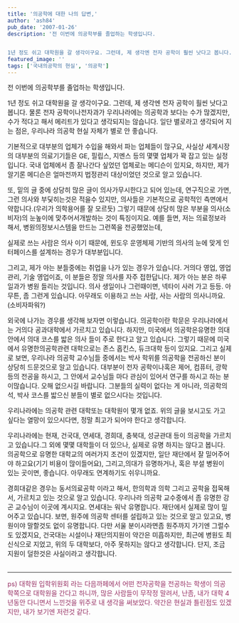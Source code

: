 ```yaml
---
title: '의공학에 대한 나의 답변,'
author: 'ash84'
pub_date: '2007-01-26'
description: '전 이번에 의공학부를 졸업하는 학생입니다. 


1년 정도 쉬고 대학원을 갈 생각이구요. 그런데, 제 생각엔 전자 공학이 훨씬 낫다고 봅니다. 물론 전자 공학이나전자과가 우리나라에는 의공학과 보다는 수가 많겠지만, 수가 적다고 해서 메리트가 있다고 생각되지는 않습니다. 일단 별로라고 생각되어 지는 점은, 우리나라 의공학 현실 자체'
featured_image: ''
tags: ['국내의공학의 현실', '의공학']
---
```



<span style="font-size: 11pt; ">전 이번에 의공학부를 졸업하는 학생입니다. </span>

<span style="font-size: 11pt; ">  
</span>

<span style="font-size: 11pt; ">1년 정도 쉬고 대학원을 갈 생각이구요. 그런데, 제 생각엔 전자 공학이 훨씬 낫다고 봅니다. 물론 전자 공학이나전자과가 우리나라에는 의공학과 보다는 수가 많겠지만, 수가 적다고 해서 메리트가 있다고 생각되지는 않습니다. 일단 별로라고 생각되어 지는 점은, 우리나라 의공학 현실 자체가 별로 안 좋습니다. </span>

<span style="font-size: 11pt; ">  
</span>

<span style="font-size: 11pt; ">기본적으로 대부분의 업체가 수입을 해와서 파는 업체들이 많구요, 사실상 세계시장의 대부분의 의료기기들은 GE, 필립스, 지멘스 등의 몇몇 업체가 꽉 잡고 있는 실정입니다. 국내 업체에서 좀 잘나간다 싶었던 업체로는 메디슨이 있지요, 하지만, 제가 알기론 메디슨은 얼마전까지 법정관리 대상이었던 것으로 알고 있습니다. </span>

<span style="font-size: 11pt; ">  
</span>

<span style="font-size: 11pt; ">또, 밑의 글 중에 상당히 많은 글이 의사가무시한다고 되어 있는데, 연구직으로 가면, 그런 의사와 부딪히는것은 적을수 있지만, 의사들은 기본적으로 공학적인 측면에서 약합니다.(우리가 의학용어를 잘 모르듯) 그렇기 때문에 상당히 많은 부분을 의사(소비자)의 눈높이에 맞추어서개발하는 것이 특징이지요. 예를 들면, 저는 의료정보라 해서, 병원의정보시스템을 만드는 그런쪽을 전공했었는데, </span>

<span style="font-size: 11pt; ">  
</span>

<span style="font-size: 11pt; ">실제로 쓰는 사람은 의사 이기 때문에, 윈도우 운영체제 기반의 의사의 눈에 맞게 인터페이스를 설계하는 경우가 대부분입니다. </span>

<span style="font-size: 11pt; ">  
</span>

<span style="font-size: 11pt; ">그리고, 제가 아는 분들중에는 취업을 나가 있는 경우가 있습니다. 거의다 영업, 영업관리, 기술 영업이죠, 이 분들은 정말 의사를 자주 접한답니다. 제가 아는 분은 하루일과가 병원 들리는 것입니다. 의사 생일이나 그런때이면, 넥타이 사러 가고 등등. 아무튼, 좀 그런게 있습니다. 아무래도 이용하고 쓰는 사람, 사는 사람의 의사니까요. (소비자파워?)</span>

<span style="font-size: 11pt; ">  
</span>

<span style="font-size: 11pt; ">외국에 나가는 경우를 생각해 보자면 이렇습니다. 의공학이란 학문은 우리나라에서는 거의다 공과대학에서 가르치고 있습니다. 하지만, 미국에서 의공학은유명한 의대안에서 의대 코스를 밟은 의사 들이 주로 한다고 알고 있습니다. 그렇기 때문에 미국에서 유명한의공학관련 대학으로는 존스 홉킨스, 듀크대학 등이 있지요. 그리고 실제로 보면, 우리나라 의공학 교수님들 중에서는 박사 학위를 의공학을 전공하신 분이 상당히 드문것으로 알고 있습니다. 대부분이 전자 공학이나혹은 제어, 컴퓨터, 광학 등의 전공을 하시고, 그 안에서 교수님들 마다 관심이 있어서 연구를 하시고 하는 분이많습니다. 오해 없으시길 바랍니다. 그분들의 실력이 없다는 게 아니라, 의공학의 석, 박사 코스를 밟으신 분들이 별로 없으시다는 것입니다. </span>

<span style="font-size: 11pt; ">  
</span>

<span style="font-size: 11pt; ">우리나라에는 의공학 관련 대학또는 대학원이 몇개 없죠. 위의 글을 보시고도 가고 싶다는 열망이 있으시다면, 정말 최고가 되어야 한다고 생각합니다. </span>

<span style="font-size: 11pt; ">  
</span>

<span style="font-size: 11pt; ">우리나라에는 현재, 건국대, 연세대, 경희대, 충북대, 성균관대 등이 의공학을 가르치고 있습니다.그 외에 몇몇 대학들이 더 있으나, 실제로 유명 하지는 않다고 봅니다. 의공학으로 유명한 대학교의 여러가지 조건이 있겠지만, 일단 재단에서 잘 밀어주어야 하고요(기기 비용이 많이들어요), 그리고,의대가 유명하거나, 혹은 부설 병원이 있는 곳이면, 좋습니다. 아무래도 연계하기도 쉬우니까요. </span>

<span style="font-size: 11pt; ">  
</span>

<span style="font-size: 11pt; ">경희대같은 경우는 동서의료공학 이라고 해서, 한의학과 의학 그리고 공학을 접목해서, 가르치고 있는 것으로 알고 있습니다. 우리나라 의공학 교수중에서 좀 유명한 강곤 교수님이 이곳에 계시지요. 연세대는 워낙 유명합니다. 재단에서 실제로 많이 밀어주고 있습니다. 보면, 원주에 의공학 센터를 설립하고 있는 것으로 알고 있고요, 병원이야 말할것도 없이 유명합니다. 다만 서울 분이시라면좀 원주까지 가기엔 그럴수도 있겠지요, 건국대는 시설이나 재단의지원이 약간은 미흡하지만, 최근에 병원도 최신식으로 지었고, 위의 두 대학보다, 아주 못하지는 않다고 생각합니다. 단지, 조금 지원이 덜한것은 사실이라고 생각합니다. </span>  
<span style="font-size: 11pt; ">  
</span>

<span style="font-size: 11pt; ">  
</span>

- - - - - -

<span style="font-size: 11pt; ">  
</span><font color="#993366"><span style="font-size: 11pt; ">ps) 대학원 입학위원회 라는 다음까페에서 어떤 전자공학을 전공하는 학생이 의공학쪽으로 대학원을 간다고 하니까, 많은 사람들이 무작정 말려서, 난좀, 내가 대학 4년동안 다니면서 느낀것을 위주로 내 생각을 써보았다. 약간은 현실과 틀린점도 있겠지만, 내가 보기엔 저런것 같다.</span></font>

